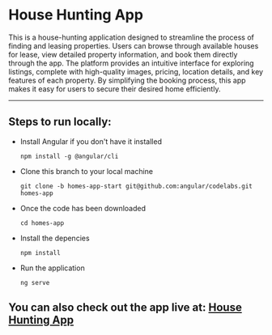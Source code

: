# House Hunting App
This is a house-hunting application designed to streamline the process of finding and leasing properties. Users can browse through available houses for lease, view detailed property information, and book them directly through the app. The platform provides an intuitive interface for exploring listings, complete with high-quality images, pricing, location details, and key features of each property. By simplifying the booking process, this app makes it easy for users to secure their desired home efficiently.

----

## Steps to run locally:

- Install Angular if you don't have it installed

  `npm install -g @angular/cli`

- Clone this branch to your local machine

  `git clone -b homes-app-start git@github.com:angular/codelabs.git homes-app`

- Once the code has been downloaded

  `cd homes-app`

- Install the depencies

  `npm install` 

- Run the application 

  `ng serve`

## You can also check out the app live at: [House Hunting App](https://master--house-hunting-app.netlify.app/)

